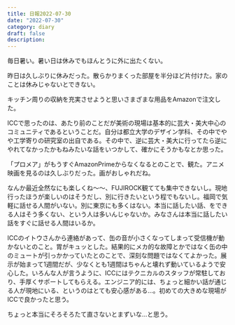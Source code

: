 ```yaml
---
title: 日報2022-07-30
date: "2022-07-30"
category: diary
draft: false
description:
---
```


毎日暑い。暑い日は休みでもほんとうに外に出たくない。

昨日は久しぶりに休みだった。散らかりまくった部屋を半分ほど片付けた。家のことは休みじゃないとできない。

キッチン周りの収納を充実させようと思いさまざまな用品をAmazonで注文した。

ICCで思ったのは、あたり前のことだが美術の現場は基本的に芸大・美大中心のコミュニティであるということだ。自分は都立大学のデザイン学科、その中でやや工学寄りの研究室の出自である。その中で、逆に芸大・美大に行ってたら逆にやれてなかったかもねみたいな話をいつかして、確かにそうかもなとか思った。

「プロメア」がもうすぐAmazonPrimeからなくなるとのことで、観た。アニメ映画を見るのは久しぶりだった。画がおしゃれだね。

なんか最近全然なにも楽しくね〜〜、FUJIROCK観てても集中できないし。現地行ったほうが楽しいのはそうだし、別に行きたいという程でもないし。福岡で気軽に話せる人間がいない。別に東京にも多くはない。本当に話したい話、をできる人はそう多くない、という人は多いんじゃないか。みなさんは本当に話したい話をすぐに話せる人間はいるか。


ICCのイトウさんから連絡があって、缶の音が小さくなってしまって受信機が動かないとのこと。胃がキュッとした。結果的にメカ的な故障とかではなく缶の中のミュートが引っかかっていたとのことで、深刻な問題ではなくてよかった。展示が始まって1週間だが、少なくとも1週間はちゃんと壊れず動いているようで安心した。いろんな人が言うように、ICCにはテクニカルのスタッフが常駐しており、手厚くサポートしてもらえる。エンジニア的には、ちょっと細かい話が通じる人が現地にいる、というのはとても安心感がある…。初めての大きめな現場がICCで良かったと思う。

ちょっと本当にそろそろたて直さないとまずいな…と思う。